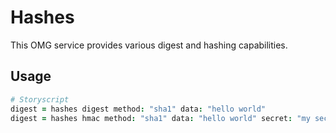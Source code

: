 Hashes
=======

This OMG service provides various digest and hashing capabilities.

Usage
-----

```coffee
# Storyscript
digest = hashes digest method: "sha1" data: "hello world"
digest = hashes hmac method: "sha1" data: "hello world" secret: "my secret"
```
